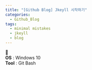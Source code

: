 ```yaml
---
title: "[Github Blog] Jkeyll 시작하기"
categories:
  - Github_Blog
tags:
  - minimal mistakes
  - jkeyll
  - blog
---
```


📌<br>
**OS** : Windows 10<br>
**Tool** : Git Bash
